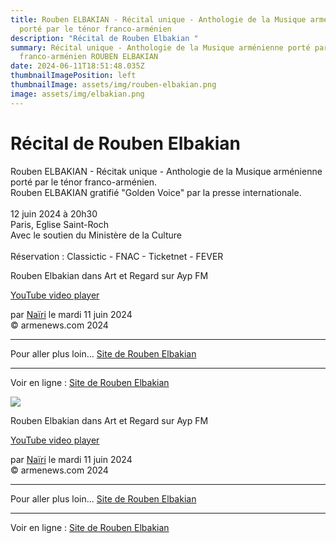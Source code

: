 ```yaml
---
title: Rouben ELBAKIAN - Récital unique - Anthologie de la Musique arménienne
  porté par le ténor franco-arménien
description: "Récital de Rouben Elbakian "
summary: Récital unique - Anthologie de la Musique arménienne porté par le ténor
  franco-arménien ROUBEN ELBAKIAN
date: 2024-06-11T18:51:48.035Z
thumbnailImagePosition: left
thumbnailImage: assets/img/rouben-elbakian.png
image: assets/img/elbakian.png
---
```

<!--StartFragment-->

# Récital de Rouben Elbakian

Rouben ELBAKIAN - Récitak unique - Anthologie de la Musique arménienne porté par le ténor franco-arménien.\
R﻿ouben ELBAKIAN gratifié "Golden Voice" par la presse internationale.\
\
1﻿2 juin 2024 à 20h30\
P﻿aris, Eglise Saint-Roch\
A﻿vec le soutien du Ministère de la Culture\
\
R﻿éservation : Classictic - FNAC - Ticketnet - FEVER



Rouben Elbakian dans Art et Regard sur Ayp FM

[YouTube video player](https://www.youtube.com/embed/q0wy_rXaGHY?si=jpbFBKa-Ecq6GF4v)

par [Naïri](https://www.armenews.com/spip.php?page=auteur&id_auteur=475) le mardi 11 juin 2024\
© armenews.com 2024



- - -

Pour aller plus loin... [Site de Rouben Elbakian](http://www.rouben-elbakian.com/)

- - -

Voir en ligne : [Site de Rouben Elbakian](http://www.rouben-elbakian.com/)

<!--EndFragment-->

![](https://www.armenews.com/IMG/arton116828.png)



Rouben Elbakian dans Art et Regard sur Ayp FM

[YouTube video player](https://www.youtube.com/embed/q0wy_rXaGHY?si=jpbFBKa-Ecq6GF4v)

par [Naïri](https://www.armenews.com/spip.php?page=auteur&id_auteur=475) le mardi 11 juin 2024\
© armenews.com 2024



- - -

Pour aller plus loin... [Site de Rouben Elbakian](http://www.rouben-elbakian.com/)

- - -

Voir en ligne : [Site de Rouben Elbakian](http://www.rouben-elbakian.com/)

<!--EndFragment-->